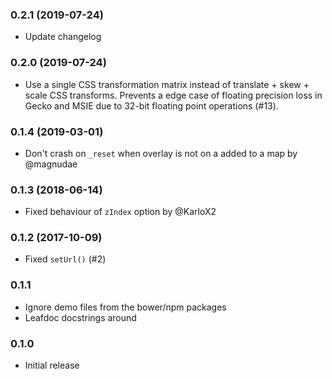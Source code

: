 
### 0.2.1 (2019-07-24)

* Update changelog

### 0.2.0 (2019-07-24)

* Use a single CSS transformation matrix instead of translate + skew + scale CSS transforms.
  Prevents a edge case of floating precision loss in Gecko and MSIE due to 32-bit floating
  point operations (#13).

### 0.1.4 (2019-03-01)

* Don't crash on `_reset` when overlay is not on a added to a map by @magnudae

### 0.1.3 (2018-06-14)

* Fixed behaviour of `zIndex` option by @KarloX2

### 0.1.2 (2017-10-09)

* Fixed `setUrl()` (#2)

### 0.1.1

* Ignore demo files from the bower/npm packages
* Leafdoc docstrings around

### 0.1.0

* Initial release

